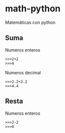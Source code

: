math-python
===========

Matemáticas con python

Suma
---
Numeros enteros
```
>>>2+2
>>>4
```
Numeros decimal
```
>>>2.2+2.2
>>>4.4
```
Resta
---
Numeros enteros
```
>>>2-2
>>>0
```
